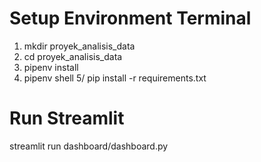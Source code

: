# Setup Environment Terminal
1. mkdir proyek_analisis_data
2. cd proyek_analisis_data
3. pipenv install
4. pipenv shell
5/ pip install -r requirements.txt
# Run Streamlit
streamlit run dashboard/dashboard.py